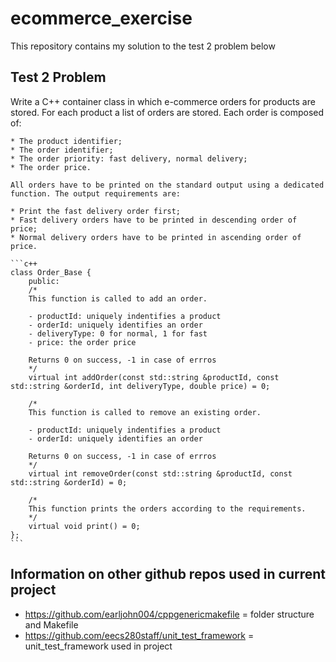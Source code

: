 # ecommerce_exercise
This repository contains my solution to the test 2 problem below

## Test 2 Problem

Write a C++ container class in which e-commerce orders for products are stored.
For each product a list of orders are stored. Each order is composed of:
	
	* The product identifier;
	* The order identifier;
	* The order priority: fast delivery, normal delivery;
	* The order price.

	All orders have to be printed on the standard output using a dedicated function. The output requirements are:

	* Print the fast delivery order first;
	* Fast delivery orders have to be printed in descending order of price;
	* Normal delivery orders have to be printed in ascending order of price.

	```c++
	class Order_Base {
		public:
		/*
		This function is called to add an order.

		- productId: uniquely indentifies a product
		- orderId: uniquely identifies an order
		- deliveryType: 0 for normal, 1 for fast
		- price: the order price

		Returns 0 on success, -1 in case of errros
		*/
		virtual int addOrder(const std::string &productId, const std::string &orderId, int deliveryType, double price) = 0;

		/*
		This function is called to remove an existing order.

		- productId: uniquely indentifies a product
		- orderId: uniquely identifies an order

		Returns 0 on success, -1 in case of errros
		*/
		virtual int removeOrder(const std::string &productId, const std::string &orderId) = 0;

		/*
		This function prints the orders according to the requirements.
		*/
		virtual void print() = 0;
	};
	```

## Information on other github repos used in current project
- https://github.com/earljohn004/cppgenericmakefile		= folder structure and Makefile
- https://github.com/eecs280staff/unit_test_framework	= unit_test_framework used in project
